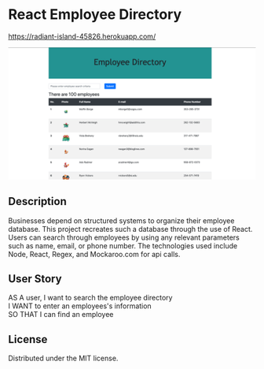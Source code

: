 # React Employee Directory

https://radiant-island-45826.herokuapp.com/

![Screenshot of employee directory](img/employeedir.png)

## Description

Businesses depend on structured systems to organize their employee database. This project recreates such a database through the use of React. Users can search through employees by using any relevant parameters such as name, email, or phone number. The technologies used include Node, React, Regex, and Mockaroo.com for api calls.

## User Story

AS A user, I want to search the employee directory\
I WANT to enter an employees's information\
SO THAT I can find an employee

## License

Distributed under the MIT license.